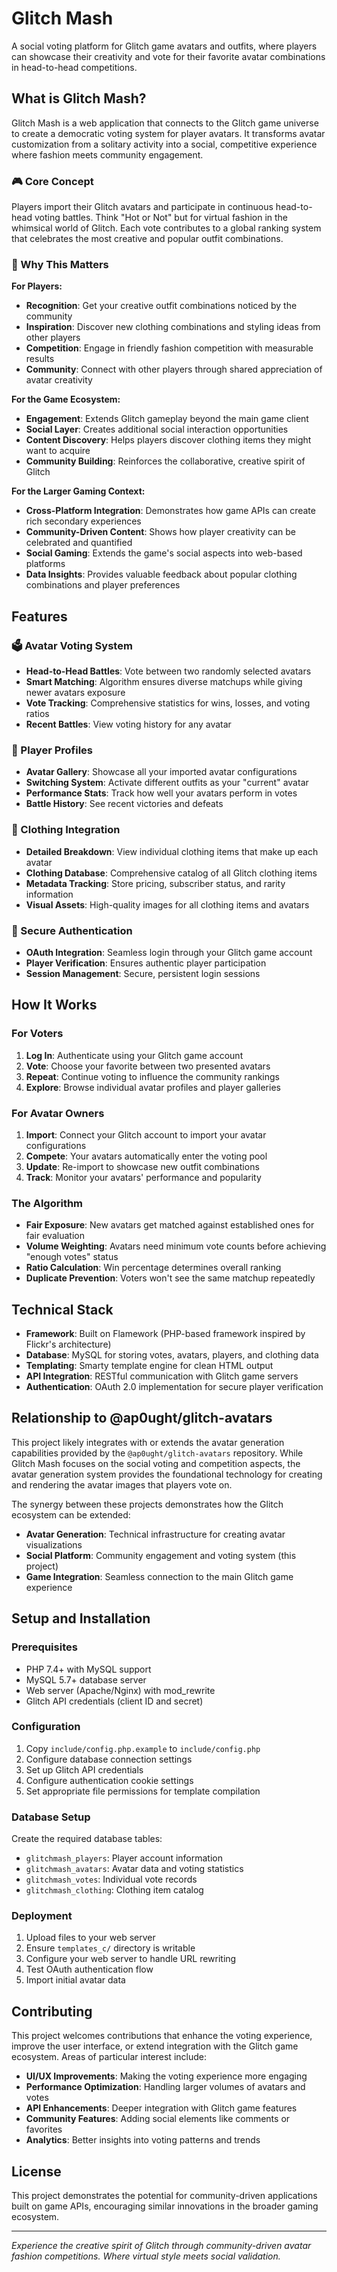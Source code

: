 # Glitch Mash

A social voting platform for Glitch game avatars and outfits, where players can showcase their creativity and vote for their favorite avatar combinations in head-to-head competitions.

## What is Glitch Mash?

Glitch Mash is a web application that connects to the Glitch game universe to create a democratic voting system for player avatars. It transforms avatar customization from a solitary activity into a social, competitive experience where fashion meets community engagement.

### 🎮 Core Concept

Players import their Glitch avatars and participate in continuous head-to-head voting battles. Think "Hot or Not" but for virtual fashion in the whimsical world of Glitch. Each vote contributes to a global ranking system that celebrates the most creative and popular outfit combinations.

### 🌟 Why This Matters

**For Players:**
- **Recognition**: Get your creative outfit combinations noticed by the community
- **Inspiration**: Discover new clothing combinations and styling ideas from other players
- **Competition**: Engage in friendly fashion competition with measurable results
- **Community**: Connect with other players through shared appreciation of avatar creativity

**For the Game Ecosystem:**
- **Engagement**: Extends Glitch gameplay beyond the main game client
- **Social Layer**: Creates additional social interaction opportunities
- **Content Discovery**: Helps players discover clothing items they might want to acquire
- **Community Building**: Reinforces the collaborative, creative spirit of Glitch

**For the Larger Gaming Context:**
- **Cross-Platform Integration**: Demonstrates how game APIs can create rich secondary experiences
- **Community-Driven Content**: Shows how player creativity can be celebrated and quantified
- **Social Gaming**: Extends the game's social aspects into web-based platforms
- **Data Insights**: Provides valuable feedback about popular clothing combinations and player preferences

## Features

### 🗳️ Avatar Voting System
- **Head-to-Head Battles**: Vote between two randomly selected avatars
- **Smart Matching**: Algorithm ensures diverse matchups while giving newer avatars exposure
- **Vote Tracking**: Comprehensive statistics for wins, losses, and voting ratios
- **Recent Battles**: View voting history for any avatar

### 👤 Player Profiles
- **Avatar Gallery**: Showcase all your imported avatar configurations
- **Switching System**: Activate different outfits as your "current" avatar
- **Performance Stats**: Track how well your avatars perform in votes
- **Battle History**: See recent victories and defeats

### 🎨 Clothing Integration
- **Detailed Breakdown**: View individual clothing items that make up each avatar
- **Clothing Database**: Comprehensive catalog of all Glitch clothing items
- **Metadata Tracking**: Store pricing, subscriber status, and rarity information
- **Visual Assets**: High-quality images for all clothing items and avatars

### 🔐 Secure Authentication
- **OAuth Integration**: Seamless login through your Glitch game account
- **Player Verification**: Ensures authentic player participation
- **Session Management**: Secure, persistent login sessions

## How It Works

### For Voters
1. **Log In**: Authenticate using your Glitch game account
2. **Vote**: Choose your favorite between two presented avatars
3. **Repeat**: Continue voting to influence the community rankings
4. **Explore**: Browse individual avatar profiles and player galleries

### For Avatar Owners
1. **Import**: Connect your Glitch account to import your avatar configurations
2. **Compete**: Your avatars automatically enter the voting pool
3. **Update**: Re-import to showcase new outfit combinations
4. **Track**: Monitor your avatars' performance and popularity

### The Algorithm
- **Fair Exposure**: New avatars get matched against established ones for fair evaluation
- **Volume Weighting**: Avatars need minimum vote counts before achieving "enough votes" status
- **Ratio Calculation**: Win percentage determines overall ranking
- **Duplicate Prevention**: Voters won't see the same matchup repeatedly

## Technical Stack

- **Framework**: Built on Flamework (PHP-based framework inspired by Flickr's architecture)
- **Database**: MySQL for storing votes, avatars, players, and clothing data
- **Templating**: Smarty template engine for clean HTML output
- **API Integration**: RESTful communication with Glitch game servers
- **Authentication**: OAuth 2.0 implementation for secure player verification

## Relationship to @ap0ught/glitch-avatars

This project likely integrates with or extends the avatar generation capabilities provided by the `@ap0ught/glitch-avatars` repository. While Glitch Mash focuses on the social voting and competition aspects, the avatar generation system provides the foundational technology for creating and rendering the avatar images that players vote on.

The synergy between these projects demonstrates how the Glitch ecosystem can be extended:
- **Avatar Generation**: Technical infrastructure for creating avatar visualizations
- **Social Platform**: Community engagement and voting system (this project)
- **Game Integration**: Seamless connection to the main Glitch game experience

## Setup and Installation

### Prerequisites
- PHP 7.4+ with MySQL support
- MySQL 5.7+ database server
- Web server (Apache/Nginx) with mod_rewrite
- Glitch API credentials (client ID and secret)

### Configuration
1. Copy `include/config.php.example` to `include/config.php`
2. Configure database connection settings
3. Set up Glitch API credentials
4. Configure authentication cookie settings
5. Set appropriate file permissions for template compilation

### Database Setup
Create the required database tables:
- `glitchmash_players`: Player account information
- `glitchmash_avatars`: Avatar data and voting statistics  
- `glitchmash_votes`: Individual vote records
- `glitchmash_clothing`: Clothing item catalog

### Deployment
1. Upload files to your web server
2. Ensure `templates_c/` directory is writable
3. Configure your web server to handle URL rewriting
4. Test OAuth authentication flow
5. Import initial avatar data

## Contributing

This project welcomes contributions that enhance the voting experience, improve the user interface, or extend integration with the Glitch game ecosystem. Areas of particular interest include:

- **UI/UX Improvements**: Making the voting experience more engaging
- **Performance Optimization**: Handling larger volumes of avatars and votes
- **API Enhancements**: Deeper integration with Glitch game features
- **Community Features**: Adding social elements like comments or favorites
- **Analytics**: Better insights into voting patterns and trends

## License

This project demonstrates the potential for community-driven applications built on game APIs, encouraging similar innovations in the broader gaming ecosystem.

---

*Experience the creative spirit of Glitch through community-driven avatar fashion competitions. Where virtual style meets social validation.*